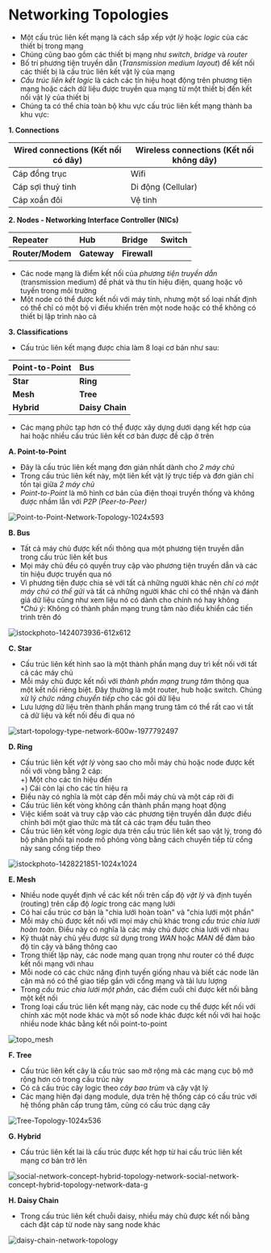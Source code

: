 # Networking Topologies
- Một cấu trúc liên kết mạng là cách sắp xếp *vật lý* hoặc *logic* của các thiết bị trong mạng
- Chúng cũng bao gồm các thiết bị mạng như *switch*, *bridge* và *router*
- Bố trí phương tiện truyền dẫn (*Transmission medium layout*) để kết nối các thiết bị là cấu trúc liên kết vật lý của mạng
- *Cấu trúc liên kết logic* là cách các tín hiệu hoạt động trên phương tiện mạng hoặc cách dữ liệu được truyền qua mạng từ một thiết bị đến kết nối vật lý của thiết bị
- Chúng ta có thể chia toàn bộ khu vực cấu trúc liên kết mạng thành ba khu vực:

**1. Connections**

| Wired connections (Kết nối có dây)| Wireless connections (Kết nối không dây)|
|-----------------------------------|-----------------------------------------|
| Cáp đồng trục                     | Wifi                                    |
| Cáp sợi thuỷ tinh                 | Di động (Cellular)                      |
| Cáp xoắn đôi                      | Vệ tinh                                 |

**2. Nodes - Networking Interface Controller (NICs)**

| Repeater | Hub | Bridge | Switch |
|:---|:---|:---|:---|
| **Router/Modem** | **Gateway** | **Firewall** |

- Các node mạng là điểm kết nối của *phương tiện truyền dẫn* (transmission medium) để phát và thu tín hiệu điện, quang hoặc vô tuyến trong môi trường
- Một node có thể được kết nối với máy tính, nhưng một số loại nhất định có thể chỉ có một bộ vi điều khiển trên một node hoặc có thể không có thiết bị lập trình nào cả

**3. Classifications**
- Cấu trúc liên kết mạng được chia làm 8 loại cơ bản như sau:

| Point-to-Point | Bus |
| :--- | :--- |
| **Star** | **Ring** |
| **Mesh** | **Tree** |
| **Hybrid** | **Daisy Chain** |

- Các mạng phức tạp hơn có thể được xây dựng dưới dạng kết hợp của hai hoặc nhiều cấu trúc liên kết cơ bản được đề cập ở trên

**A. Point-to-Point**
- Đây là cấu trúc liên kết mạng đơn giản nhất dành cho *2 máy chủ*
- Trong cấu trúc liên kết này, một liên kết vật lý trực tiếp và đơn giản chỉ tồn tại giữa *2 máy chủ*
- *Point-to-Point* là mô hình cơ bản của điện thoại truyền thống và không được nhầm lẫn với *P2P (Peer-to-Peer)*

![Point-to-Point-Network-Topology-1024x593](https://github.com/DDT1604/NTH-Course/assets/101965134/96feb5f9-4643-42a5-a13d-06fd11bb34f0)

**B. Bus**
- Tất cả máy chủ được kết nối thông qua một phương tiện truyền dẫn trong cấu trúc liên kết bus
- Mọi máy chủ đều có quyền truy cập vào phương tiện truyền dẫn và các tín hiệu được truyền qua nó
- Vì phương tiện được chia sẻ với tất cả những người khác nên *chỉ có một máy chủ có thể gửi* và tất cả những người khác chỉ có thể nhận và đánh giá dữ liệu cũng như xem liệu nó có dành cho chính nó hay không <br />
**Chú ý*: Không có thành phần mạng trung tâm nào điều khiển các tiến trình trên đó

![istockphoto-1424073936-612x612](https://github.com/DDT1604/NTH-Course/assets/101965134/8a696992-031e-4c7e-b7e8-4f1f1a14257d)

**C. Star**
- Cấu trúc liên kết hình sao là một thành phần mạng duy trì kết nối với tất cả các máy chủ
- Mỗi máy chủ được kết nối với *thành phần mạng trung tâm* thông qua một kết nối riêng biệt. Đây thường là một router, hub hoặc switch. Chúng xử lý *chức năng chuyển tiếp* cho các gói dữ liệu
- Lưu lượng dữ liệu trên thành phần mạng trung tâm có thể rất cao vì tất cả dữ liệu và kết nối đều đi qua nó

![start-topology-type-network-600w-1977792497](https://github.com/DDT1604/NTH-Course/assets/101965134/3af6c48c-abbd-4f76-b14c-20bc8362f55e)

**D. Ring**
- Cấu trúc liên kết *vật lý* vòng sao cho mỗi máy chủ hoặc node được kết nối với vòng bằng 2 cáp: <br />
+) Một cho các tín hiệu đến <br />
+) Cái còn lại cho các tín hiệu ra
- Điều này có nghĩa là một cáp đến mỗi máy chủ và một cáp rời đi
- Cấu trúc liên kết vòng không cần thành phần mạng hoạt động
- Việc kiểm soát và truy cập vào các phương tiện truyền dẫn được điều chỉnh bởi một giao thức mà tất cả các trạm đều tuân theo
- Cấu trúc liên kết vòng *logic* dựa trên cấu trúc liên kết sao vật lý, trong đó bộ phân phối tại node mô phỏng vòng bằng cách chuyển tiếp từ cổng này sang cổng tiếp theo

![istockphoto-1428221851-1024x1024](https://github.com/DDT1604/NTH-Course/assets/101965134/9a398339-e8d6-40b8-9803-71f7df5b6ef4)

**E. Mesh**
- Nhiều node quyết định về các kết nối trên cấp độ *vật lý* và định tuyến (routing) trên cấp độ *logic* trong các mạng lưới
- Có hai cấu trúc cơ bản là "chia lưới hoàn toàn" và "chia lưới một phần"
- Mỗi máy chủ được kết nối với mọi máy chủ khác trong *cấu trúc chia lưới hoàn toàn*. Điều này có nghĩa là các máy chủ được chia lưới với nhau
- Kỹ thuật này chủ yếu được sử dụng trong *WAN* hoặc *MAN* để đảm bảo độ tin cậy và băng thông cao
- Trong thiết lập này, các node mạng quan trọng như router có thể được kết nối mạng với nhau
- Mỗi node có các chức năng định tuyến giống nhau và biết các node lân cận mà nó có thể giao tiếp gần với cổng mạng và tải lưu lượng
- Trong *cấu trúc chia lưới một phần*, các điểm cuối chỉ được kết nối bằng một kết nối
- Trong loại cấu trúc liên kết mạng này, các node cụ thể được kết nối với chính xác một node khác và một số node khác được kết nối với hai hoặc nhiều node khác bằng kết nối point-to-point

![topo_mesh](https://github.com/DDT1604/NTH-Course/assets/101965134/c136dfdf-15cc-4bc2-8ab4-25b5fef636ca)

**F. Tree**
- Cấu trúc liên kết cây là cấu trúc sao mở rộng mà các mạng cục bộ mở rộng hơn có trong cấu trúc này
- Có cả cấu trúc cây logic theo *cây bao trùm* và cây vật lý
- Các mạng hiện đại dạng module, dựa trên hệ thống cáp có cấu trúc với hệ thống phân cấp trung tâm, cũng có cấu trúc dạng cây

![Tree-Topology-1024x536](https://github.com/DDT1604/NTH-Course/assets/101965134/aa182676-4583-4ff3-af26-53e7c0e5d7fd)

**G. Hybrid**
- Cấu trúc liên kết lai là cấu trúc được kết hợp từ hai cấu trúc liên kết mạng cơ bản trở lên

![social-network-concept-hybrid-topology-network-social-network-concept-hybrid-topology-network-data-g](https://github.com/DDT1604/NTH-Course/assets/101965134/df92dfbe-67f0-430b-bde1-8dd2d924b9c4)

**H. Daisy Chain**
- Trong cấu trúc liên kết chuỗi daisy, nhiều máy chủ được kết nối bằng cách đặt cáp từ node này sang node khác

![daisy-chain-network-topology](https://github.com/DDT1604/NTH-Course/assets/101965134/0964fb3f-66d2-4fd6-8c83-33510f96b6e0)
